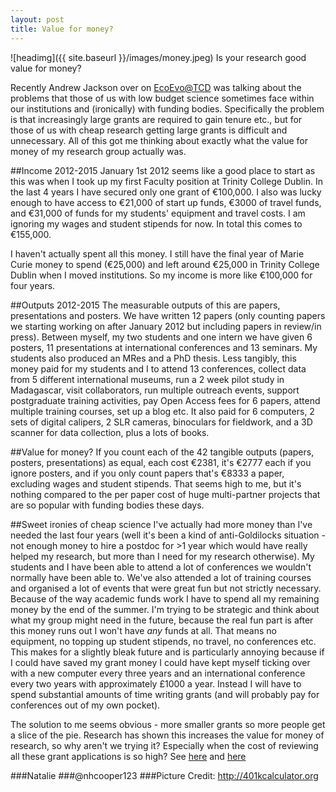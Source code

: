 ```yaml
---
layout: post
title: Value for money?
---
```


![headimg]({{ site.baseurl }}/images/money.jpeg)
Is your research good value for money?

Recently Andrew Jackson over on [EcoEvo@TCD](http://www.ecoevoblog.com/2015/10/19/money-walks-and-talks-in-academia/) was talking about the problems that those of us with low budget science sometimes face within our institutions and (ironically) with funding bodies. Specifically the problem is that increasingly large grants are required to gain tenure etc., but for those of us with cheap research getting large grants is difficult and unnecessary. All of this got me thinking about exactly what the value for money of my research group actually was.

##Income 2012-2015
January 1st 2012 seems like a good place to start as this was when I took up my first Faculty position at Trinity College Dublin. In the last 4 years I have secured only one grant of €100,000. I also was lucky enough to have access to €21,000 of start up funds, €3000 of travel funds, and €31,000 of funds for my students' equipment and travel costs. I am ignoring my wages and student stipends for now. In total this comes to €155,000.

I haven't actually spent all this money. I still have the final year of Marie Curie money to spend (€25,000) and left around €25,000 in Trinity College Dublin when I moved institutions. So my income is more like €100,000 for four years.

##Outputs 2012-2015
The measurable outputs of this are papers, presentations and posters. We have written 12 papers (only counting papers we starting working on after January 2012 but including papers in review/in press). Between myself, my two students and one intern we have given 6 posters, 11 presentations at international conferences and 13 seminars. My students also produced an MRes and a PhD thesis. 
Less tangibly, this money paid for my students and I to attend 13 conferences, collect data from 5 different international museums, run a 2 week pilot study in Madagascar, visit collaborators, run multiple outreach events, support postgraduate training activities, pay Open Access fees for 6 papers, attend multiple training courses, set up a blog etc. It also paid for 6 computers, 2 sets of digital calipers, 2 SLR cameras, binoculars for fieldwork, and a 3D scanner for data collection, plus a lots of books. 

##Value for money?
If you count each of the 42 tangible outputs (papers, posters, presentations) as equal, each cost €2381, it's €2777 each if you ignore posters, and if you only count papers that's €8333 a paper, excluding wages and student stipends. That seems high to me, but it's nothing compared to the per paper cost of huge multi-partner projects that are so popular with funding bodies these days.

##Sweet ironies of cheap science
I've actually had more money than I've needed the last four years (well it's been a kind of anti-Goldilocks situation - not enough money to hire a postdoc for >1 year which would have really helped my research, but more than I need for my research otherwise). My students and I have been able to attend a lot of conferences we wouldn't normally have been able to. We've also attended a lot of training courses and organised a lot of events that were great fun but not strictly necessary. Because of the way academic funds work I have to spend all my remaining money by the end of the summer. I'm trying to be strategic and think about what my group might need in the future, because the real fun part is after this money runs out I won't have *any* funds at all. That means no equipment, no topping up student stipends, no travel, no conferences etc. This makes for a slightly bleak future and is particularly annoying because if I could have saved my grant money I could have kept myself ticking over with a new computer every three years and an international conference every two years with approximately £1000 a year. Instead I will have to spend substantial amounts of time writing grants (and will probably pay for conferences out of my own pocket).

The solution to me seems obvious - more smaller grants so more people get a slice of the pie. Research has shown this increases the value for money of research, so why aren't we trying it? Especially when the cost of reviewing all these grant applications is so high? See [here](http://www.tandfonline.com/doi/abs/10.1080/08989620802689821?url_ver=Z39.88-2003&rfr_id=ori%3Arid%3Acrossref.org&rfr_dat=cr_pub%3Dpubmed&) and [here](http://alternative-democracy-research.org/2015/06/10/rationalizing-the-unreasonable-there-are-no-good-academics-in-the-eu/)

###Natalie
###@nhcooper123
###Picture Credit: http://401kcalculator.org

